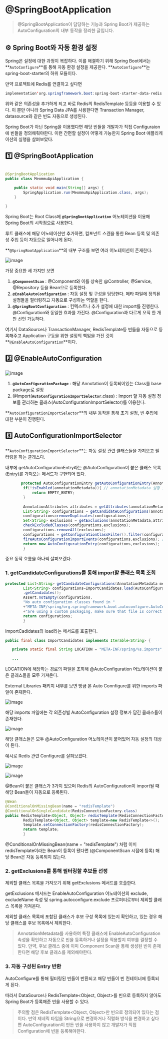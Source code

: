 # @SpringBootApplication

> @SpringBootApplication이 담당하는 기능과 Spring Boot가 제공하는 AutoConfiguration의 내부 동작을 정리한 글입니다.

## ⚙️ Spring Boot와 자동 환경 설정

Spring은 설정에 대한 과정이 복잡하다.  이를 해결하기 위해 Spring Boot에서는 **`AutoConfigure`**를 통해 자동 환경 설정을 제공한다. **`AutoConfigure`**는 spring-boot-starter의 하위 모듈이다.



만약 프로젝트에 Redis를 연결하고 싶다면

```java
implementation'org.springframework.boot:spring-boot-starter-data-redis'
```

위와 같은 의존성을 추가하게 되고 바로 Redis의 RedisTemplate 등등을 이용할 수 있다. 이 뿐만 아니라 Spring Data JPA를 사용한다면 Transaction Manager, datasource와 같은 빈도 자동으로 생성된다.&#x20;



Spring Boot가 아닌 Spring을 이용했다면 해당 빈들을 개발자가 직접 Configuraion에 빈들을 정의해줘야한다. 이런 간편할 설정이 어떻게 가능한지 Spring Boot 애플리케이션의 실행을 살펴보았다.





## 1️⃣ @SpringBootApplication

```java

@SpringBootApplication
public class MeommuApiApplication {

	public static void main(String[] args) {
		SpringApplication.run(MeommuApiApplication.class, args);
	}

}
```

Spring Boot는 Root Class에 **`@SpringBootApplication`** 어노테이션을 이용해 Spring Boot의 시작점으로 사용한다.

루트 클래스에 해당 어노테이션만 추가하면, 컴포넌트 스캔을 통한 Bean 등록 및 의존성 주입 등이 자동으로 일어나게 된다.

**`@SpringBootApplication`**의 내부 구조를 보면 여러 어노테이션이 존재한다.

![image](https://github.com/jdi022222/TIL/assets/97517890/3d6267db-b196-408d-bf42-0d6e67e6c19c)

가장 중요한 세 가지만 보면

1. **`@ComponentScan`** : @Component와 이를 상속한 @Controller, @Service, @Repository 등을 Bean으로 등록한다.
2. **`@EnableAutoConfiguration`** : 자동 설정 및 구성을 담당한다. 메타 파일에 정의된 설정들을 필터링하고 자동으로 구성하는 역할을 한다.
3. **`@SpringBootConfiguration`** : 컨텍스트나 추가 설정에 대한 import를 진행한다. @Configuration와 동일한 효과를 가진다. @Configuration과 다르게 오직 한 개만 선언 가능하다.

여기서 DataSource나 TransactionManager, RedisTemplate등 빈들을 자동으로 등록해주고 Application 구동을 위한 설정의 책임을 가진 것이 **`@EnableAutoConfiguration`**이다.



## 2️⃣ @EnableAutoConfiguration

![image](https://github.com/jdi022222/TIL/assets/97517890/9dba61bb-eef4-4098-8527-22e3c54e3095)

1. **`@AutoConfigurationPackage`** : 해당 Annotation이 등록되어있는 Class를 base package로 설정
2. @Import(**`AutoConfigurationImportSelector`**.class) : Import 할 자동 설정 정보들 관리하는 클래스(AutoConfigurationImportSelector)를 이용한다.

**`AutoConfigurationImportSelector`**의 내부 동작을 통해 초기 설정, 빈 주입에 대한 부분이 진행된다.



## 3️⃣ AutoConfigurationImportSelector

**`AutoConfigurationImportSelector`**는 자동 설정 관련 클래스들을 가져오고 필터링을 하는 클래스다.

내부에 getAutoConfigurationEntry라는 @AutoConfiguration이 붙은 클래스 목록 (Entry)를 가져오는 메서드가 구현되어 있다.

```java
       protected AutoConfigurationEntry getAutoConfigurationEntry(AnnotationMetadata annotationMetadata){
        if(!isEnabled(annotationMetadata)){ // annotationMetadata 설정 활성화 확인
            return EMPTY_ENTRY;
        }
		
        AnnotationAttributes attributes = getAttributes(annotationMetadata); // 애너테이션 속성 import
        List<String> configurations = getCandidateConfigurations(annotationMetadata,attributes); // 후보 구성 클래스 목록
        configurations=removeDuplicates(configurations);
        Set<String> exclusions = getExclusions(annotationMetadata,attributes); // 제외할 클래스 목록
        checkExcludedClasses(configurations,exclusions);
        configurations.removeAll(exclusions);
        configurations = getConfigurationClassFilter().filter(configurations); // 필터링을 수행
        fireAutoConfigurationImportEvents(configurations,exclusions); // 자동 구성 가져오기 이벤트 수행
        return new AutoConfigurationEntry(configurations,exclusions);  // 
        }
```

중요 동작 흐름을 하나씩 살펴보겠다.



### 1. getCandidateConfigurations를 통해 import할 클래스 목록 조회

```java
protected List<String> getCandidateConfigurations(AnnotationMetadata metadata,AnnotationAttributes attributes){
        List<String> configurations=ImportCandidates.load(AutoConfiguration.class,getBeanClassLoader())
        .getCandidates();
        Assert.notEmpty(configurations,
        "No auto configuration classes found in "
        +"META-INF/spring/org.springframework.boot.autoconfigure.AutoConfiguration.imports. If you "
        +"are using a custom packaging, make sure that file is correct.");
        return configurations;
        }
```

ImportCadidates의 load라는 메서드를 호출한다.

```java
public final class ImportCandidates implements Iterable<String> {

   private static final String LOCATION = "META-INF/spring/%s.imports";
   
   ...
```

LOCATION에 해당하는 경로의 파일을 조회해 @AutoConfiguration 어노테이션이 붙은 클래스들을 모두 가져온다.

External Libraries 패키지 내부를 보면 방금 본 Auto Connfigure를 위한 imports 파일이 존재한다.

![image](https://github.com/jdi022222/TIL/assets/97517890/d1f588c3-f048-48f9-b834-83cc7cbf370c)

해당 imports 파일에는 각 의존성별 AutoConfiguration 설정 정보가 담긴 클래스들이 존재한다.

![image](https://github.com/jdi022222/TIL/assets/97517890/4a439d9a-fe47-4853-b31a-9bccb2a68a46)

해당 클래스들은 모두 @AutoConfiguration 어노테이션이 붙어있어 자동 설정의 대상이 된다.

예시로 Redis 관련 Configure를 살펴보겠다.

![image](https://github.com/jdi022222/TIL/assets/97517890/518be68e-c64e-4bbc-ad13-efd1f91b52d1)

![image](https://github.com/jdi022222/TIL/assets/97517890/df85099e-b77f-4c19-ac9b-fe8a8e42e41e)

@Bean이 붙은 클래스가 3가지 있으며 Redis의 AutoConfiguration이 import될 때 해당 Bean들이 자동으로 등록된다.



```java
@Bean
@ConditionalOnMissingBean(name = "redisTemplate")
@ConditionalOnSingleCandidate(RedisConnectionFactory.class)
public RedisTemplate<Object, Object> redisTemplate(RedisConnectionFactory redisConnectionFactory){
        RedisTemplate<Object, Object> template=new RedisTemplate<>();
        template.setConnectionFactory(redisConnectionFactory);
        return template;
        }
```

@ConditionalOnMissingBean(name = "redisTemplate") 처럼 이미 redisTemplate이라는 Bean이 등록이 됐다면 (@ComponentScan 시점에 등록) 해당 Bean은 자동 등록되지 않는다.



### 2. getExclusions를 통해 필터링할 후보들 선정

제외할 클래스 목록을 가져오기 위해 getExclusions 메서드를 호출한다.

getExclusions 메서드는 EnableAutoConfiguration 어노테이션의 exclude, excludeName 속성 및 spring.autoconfigure.exclude 프로퍼티로부터 제외할 클래스 목록을 가져온다.

제외할 클래스 목록에 포함된 클래스가 후보 구성 목록에 있는지 확인하고, 있는 경우 해당 클래스를 후보 목록에서 제외한다.

> AnnotationMetadata를 사용하여 특정 클래스에 EnableAutoConfiguration 속성을 확인하고 자동으로 빈을 등록하거나 설정을 적용할지 여부를 결정할 수 있다. 만약, 후보 클래스 중에 이미 Component Scan을 통해 생성된 빈이 존재한다면 해당 후보 클래스를 제외해야한다.



### 3. 자동 구성된 Entry 반환

AutoConfigure를 통해 필터링된 빈들이 반환되고 해당 빈들이 빈 컨테이너에 등록되게 된다.

따라서 DataSource나 RedisTemplate\<Object, Object>를 빈으로 등록하지 않아도 Spring Boot가 등록해준 빈을 사용할 수 있다.



> 주의할 점은 RedisTemplate\<Object, Object>만 빈으로 정의되어 있다는 점이다. 만약 제네릭 타입을 String으로 변경하거나 직렬화 방식을 변경하고 싶다면 AutoConfiguration이 만든 빈을 사용하지 않고 개발자가 직접 Configuration에 빈을 등록해야한다.

